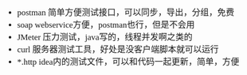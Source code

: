<span  style="font-family: Simsun,serif; font-size: 17px; ">

- postman  简单方便测试接口，可以同步，导出，分组，免费
- soap     webservice方便，postman也行，但是不会用
- JMeter   压力测试，java写的，线程并发啊之类的
- curl     服务器测试工具，好处是没客户端脚本就可以运行
- *.http   idea内的测试文件，可以和代码一起更新，简单，方便

</span>